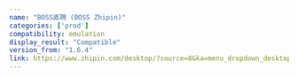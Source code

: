 ```yaml
---
name: "BOSS直聘 (BOSS Zhipin)"
categories: ['prod']
compatibility: emulation
display_result: "Compatible"
version_from: "1.6.4"
link: https://www.zhipin.com/desktop/?source=8&ka=menu_dropdown_desktop
---
```

